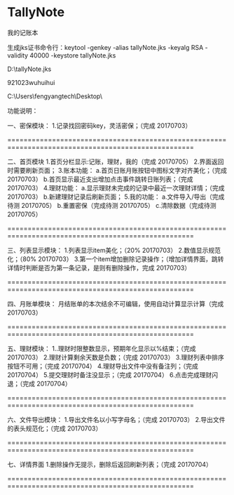 # TallyNote
我的记账本

生成jks证书命令行：keytool -genkey -alias tallyNote.jks -keyalg RSA -validity 40000 -keystore tallyNote.jks

D:\tallyNote.jks

921023wuhuihui

C:\Users\fengyangtech\Desktop\

功能说明：

一、密保模块：
1.记录找回密码key，灵活密保；（完成 20170703）

====================================================================================================

二、首页模块
1.首页分栏显示:记账，理财，我的（完成 20170705）
2.界面返回时需要刷新页面；
3.账本功能：
  a.首页日账月账按钮中图标文字对齐美化；（完成 20170703）
  b.首页显示最近支出增加点击事件跳转日账列表；（完成 20170703）
4.理财功能：
  a.显示理财未完成的记录中最近一次理财详情；（完成 20170703）
  b.新建理财记录后刷新页面；
5.我的功能：
  a.文件导入/导出（完成待测 20170705）
  b.重置密保（完成待测 20170705）
  c.清除数据（完成待测 20170705）

====================================================================================================

三、列表显示模块：
1.列表显示item美化；（20% 20170703）
2.数值显示规范化；（80% 20170703）
3.第一个item增加删除记录操作；（增加详情界面，跳转详情时判断是否为第一条记录，是则有删除操作，完成 20170703）

====================================================================================================

四、月账单模块：
月结账单的本次结余不可编辑，使用自动计算显示计算（完成 20170703）

====================================================================================================

五、理财模块：
1..理财时限整数显示，预期年化显示以%结束；（完成 20170703）
2.理财计算剩余天数是负数；（完成 20170703）
3.理财列表中排序按钮不可用；（完成 20170704）
4.理财导出文件中没有备注列；（完成 20170704）
5.提交理财时备注没显示；（完成 20170704）
6.点击完成理财闪退；（完成 20170704）

====================================================================================================

六、文件导出模块：
1.导出文件名以小写字母名；（完成 20170703）
2.导出文件的表头规范化；（完成 20170703）

====================================================================================================

七、详情界面
1.删除操作无提示，删除后返回刷新列表；（完成 20170704）

====================================================================================================




